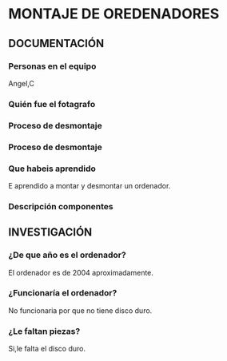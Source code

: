 # MONTAJE DE OREDENADORES

## DOCUMENTACIÓN

### Personas en el equipo
Angel,C

### Quién fue el fotagrafo

### Proceso de desmontaje

### Proceso de desmontaje

### Que habeis aprendido
E aprendido a montar y desmontar un ordenador.

### Descripción componentes

## INVESTIGACIÓN

### ¿De que año es el ordenador?
El ordenador es de 2004 aproximadamente.
### ¿Funcionaría el ordenador?
No funcionaria por que no tiene disco duro.
### ¿Le faltan piezas?
Si,le falta el disco duro.
